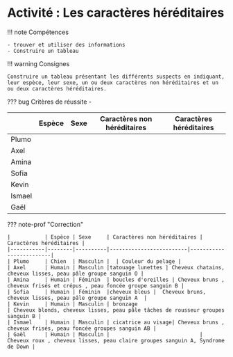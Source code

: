 # Activité : Les caractères héréditaires
!!! note Compétences

    - trouver et utiliser des informations 
    - Construire un tableau

!!! warning Consignes

    Construire un tableau présentant les différents suspects en indiquant, leur espèce, leur sexe, un ou deux caractères non héréditaires et un ou deux caractères héréditaires.
    
??? bug Critères de réussite
    - 


|           | Espèce | Sexe | Caractères non héréditaires | Caractères héréditaires |
|-----------|--------|------|-----------------------------|-------------------------|
| Plumo     |        |      |                             |                         |
| Axel      |        |      |                             |                         |
| Amina     |        |      |                             |                         |
| Sofia     |        |      |                             |                         |
| Kevin     |        |      |                             |                         |
| Ismael    |        |      |                             |                         |
| Gaël      |        |      |                             |                         |


??? note-prof "Correction"

    |           | Espèce | Sexe     | Caractères non héréditaires | Caractères héréditaires |
    |-----------|--------|----------|-------------------------|-------------------------|
    | Plumo     | Chien  | Masculin |  | Couleur du pelage |
    | Axel      | Humain | Masculin |tatouage lunettes | Cheveux chatains, cheveux lisses, peau pâle groupe sanguin O |
    | Amina     | Humain | Féminin  | boucles d'oreilles | Cheveux bruns , cheveux frisés et crépus , peau foncée groupe sanguin B |
    | Sofia     | Humain | Féminin  |cheveux bleus |  Cheveux bruns, cheveux lisses, peau pâle groupe sanguin A  |
    | Kevin     | Humain | Masculin | bronzage                            | Cheveux blonds, cheveux lisses, peau pâle tâches de rousseur groupes sanguin B |
    | Ismael    | Humain | Masculin | cicatrice au visage| Cheveux bruns , cheveux frisés, peau foncée groupes sanguin AB |
    | Gaël      | Humain | Masculin |                             | Cheveux roux , cheveux lisses, peau claire groupes sanguin A, Syndrome de Down |
